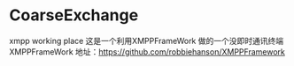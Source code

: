 # CoarseExchange
xmpp working place
这是一个利用XMPPFrameWork 做的一个没即时通讯终端
XMPPFrameWork 地址：https://github.com/robbiehanson/XMPPFramework

